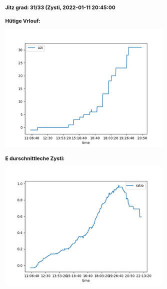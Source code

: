 ### Jitz grad: 31/33 (Zysti, 2022-01-11 20:45:00

### Hütige Vrlouf:
![Graph](Today.png)

### E durschnittleche Zysti:
![Graph](Zysti.png)